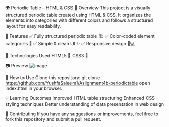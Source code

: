 🌍 Periodic Table – HTML & CSS
📌 Overview
This project is a visually structured periodic table created using HTML & CSS. It organizes the elements into categories with different colors and follows a structured layout for easy readability.

🎨 Features
✅ Fully structured periodic table 🏗
✅ Color-coded element categories 🎨
✅ Simple & clean UI ✨
✅ Responsive design 📱💻

🚀 Technologies Used
HTML5 📄
CSS3 🎨

📷 Preview
![image](https://github.com/user-attachments/assets/de3118ad-e4af-4681-83a0-c4cd79e2d60a)


📂 How to Use
Clone this repository:
git clone https://github.com/YushfaSaleem1/Asiignment4b-periodictable
open index.html in your browser.

💡 Learning Outcomes
Improved HTML table structuring
Enhanced CSS styling techniques
Better understanding of data presentation in web design

🤝 Contributing
If you have any suggestions or improvements, feel free to fork this repository and submit a pull request.
